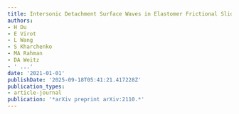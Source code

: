 ```yaml
---
title: Intersonic Detachment Surface Waves in Elastomer Frictional Sliding
authors:
- H Du
- E Virot
- L Wang
- S Kharchenko
- MA Rahman
- DA Weitz
- ' ...'
date: '2021-01-01'
publishDate: '2025-09-18T05:41:21.417228Z'
publication_types:
- article-journal
publication: '*arXiv preprint arXiv:2110.*'
---
```

